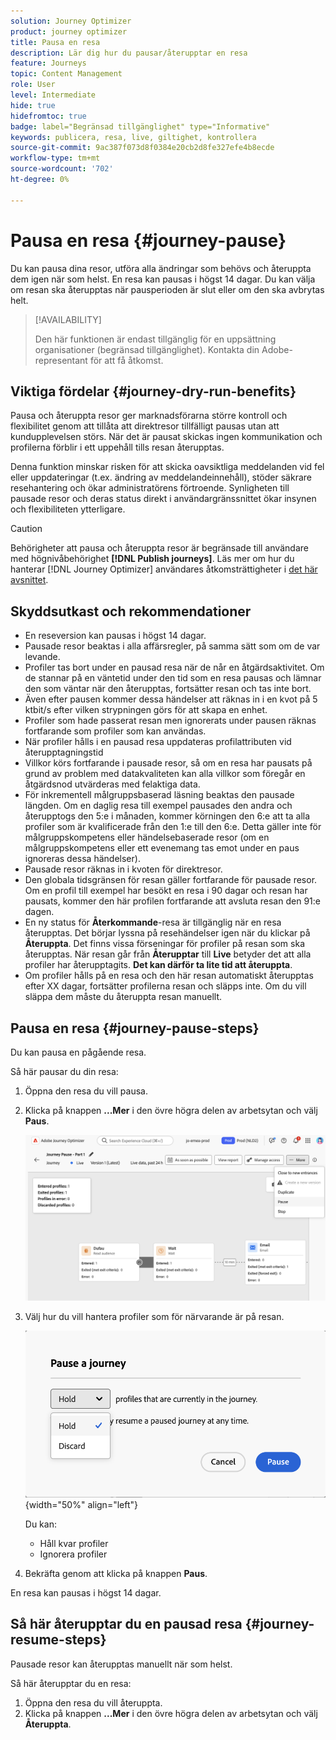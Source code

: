 ```yaml
---
solution: Journey Optimizer
product: journey optimizer
title: Pausa en resa
description: Lär dig hur du pausar/återupptar en resa
feature: Journeys
topic: Content Management
role: User
level: Intermediate
hide: true
hidefromtoc: true
badge: label="Begränsad tillgänglighet" type="Informative"
keywords: publicera, resa, live, giltighet, kontrollera
source-git-commit: 9ac387f073d8f0384e20cb2d8fe327efe4b8ecde
workflow-type: tm+mt
source-wordcount: '702'
ht-degree: 0%

---
```


# Pausa en resa {#journey-pause}

Du kan pausa dina resor, utföra alla ändringar som behövs och återuppta dem igen när som helst. En resa kan pausas i högst 14 dagar. Du kan välja om resan ska återupptas när pausperioden är slut eller om den ska avbrytas helt.


>[!AVAILABILITY]
>
>Den här funktionen är endast tillgänglig för en uppsättning organisationer (begränsad tillgänglighet). Kontakta din Adobe-representant för att få åtkomst.


## Viktiga fördelar {#journey-dry-run-benefits}

Pausa och återuppta resor ger marknadsförarna större kontroll och flexibilitet genom att tillåta att direktresor tillfälligt pausas utan att kundupplevelsen störs. När det är pausat skickas ingen kommunikation och profilerna förblir i ett uppehåll tills resan återupptas.

Denna funktion minskar risken för att skicka oavsiktliga meddelanden vid fel eller uppdateringar (t.ex. ändring av meddelandeinnehåll), stöder säkrare resehantering och ökar administratörens förtroende. Synligheten till pausade resor och deras status direkt i användargränssnittet ökar insynen och flexibiliteten ytterligare.

>[!CAUTION]
>
>Behörigheter att pausa och återuppta resor är begränsade till användare med högnivåbehörighet **[!DNL Publish journeys]**. Läs mer om hur du hanterar [!DNL Journey Optimizer] användares åtkomsträttigheter i [det här avsnittet](../administration/permissions-overview.md).

## Skyddsutkast och rekommendationer

* En reseversion kan pausas i högst 14 dagar.
* Pausade resor beaktas i alla affärsregler, på samma sätt som om de var levande.
* Profiler tas bort under en pausad resa när de når en åtgärdsaktivitet. Om de stannar på en väntetid under den tid som en resa pausas och lämnar den som väntar när den återupptas, fortsätter resan och tas inte bort.
* Även efter pausen kommer dessa händelser att räknas in i en kvot på 5 ktbit/s efter vilken strypningen görs för att skapa en enhet.
* Profiler som hade passerat resan men ignorerats under pausen räknas fortfarande som profiler som kan användas.
* När profiler hålls i en pausad resa uppdateras profilattributen vid återupptagningstid
* Villkor körs fortfarande i pausade resor, så om en resa har pausats på grund av problem med datakvaliteten kan alla villkor som föregår en åtgärdsnod utvärderas med felaktiga data.
* För inkrementell målgruppsbaserad läsning beaktas den pausade längden. Om en daglig resa till exempel pausades den andra och återupptogs den 5:e i månaden, kommer körningen den 6:e att ta alla profiler som är kvalificerade från den 1:e till den 6:e. Detta gäller inte för målgruppskompetens eller händelsebaserade resor (om en målgruppskompetens eller ett evenemang tas emot under en paus ignoreras dessa händelser).
* Pausade resor räknas in i kvoten för direktresor.
* Den globala tidsgränsen för resan gäller fortfarande för pausade resor. Om en profil till exempel har besökt en resa i 90 dagar och resan har pausats, kommer den här profilen fortfarande att avsluta resan den 91:e dagen.
* En ny status för **Återkommande**-resa är tillgänglig när en resa återupptas. Det börjar lyssna på resehändelser igen när du klickar på **Återuppta**.  Det finns vissa förseningar för profiler på resan som ska återupptas. När resan går från **Återupptar** till **Live** betyder det att alla profiler har återupptagits. **Det kan därför ta lite tid att återuppta**.
* Om profiler hålls på en resa och den här resan automatiskt återupptas efter XX dagar, fortsätter profilerna resan och släpps inte. Om du vill släppa dem måste du återuppta resan manuellt.
  <!--* There is a guardrail (at an org level) on the max number of profiles that can be held in paused journeys. This guardrail is per org, and is visible in the journey inventory on a new bar (only visible when there are paused journeys).-->

## Pausa en resa {#journey-pause-steps}

Du kan pausa en pågående resa.

Så här pausar du din resa:

1. Öppna den resa du vill pausa.
1. Klicka på knappen **...Mer** i den övre högra delen av arbetsytan och välj **Paus**.

   ![Pausa resan](assets/pause-journey-button.png)

1. Välj hur du vill hantera profiler som för närvarande är på resan.

   ![Pausa alternativ för resa](assets/pause-confirm.png){width="50%" align="left"}

   Du kan:

   * Håll kvar profiler
   * Ignorera profiler

1. Bekräfta genom att klicka på knappen **Paus**.

En resa kan pausas i högst 14 dagar.

## Så här återupptar du en pausad resa {#journey-resume-steps}

Pausade resor kan återupptas manuellt när som helst.

Så här återupptar du en resa:

1. Öppna den resa du vill återuppta.
1. Klicka på knappen **...Mer** i den övre högra delen av arbetsytan och välj **Återuppta**.




